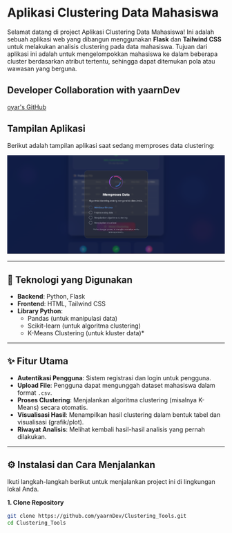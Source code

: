 # Aplikasi Clustering Data Mahasiswa

Selamat datang di project Aplikasi Clustering Data Mahasiswa! Ini adalah sebuah aplikasi web yang dibangun menggunakan **Flask** dan **Tailwind CSS** untuk melakukan analisis clustering pada data mahasiswa. Tujuan dari aplikasi ini adalah untuk mengelompokkan mahasiswa ke dalam beberapa cluster berdasarkan atribut tertentu, sehingga dapat ditemukan pola atau wawasan yang berguna.

## Developer Collaboration with yaarnDev 
<a href="https://github.com/yaarnDev" target="_blank">oyar's GitHub</a>
## Tampilan Aplikasi

Berikut adalah tampilan aplikasi saat sedang memproses data clustering:

![Proses Clustering Data](assets/image_90b5a8.png)


---

## 🚀 Teknologi yang Digunakan

* **Backend**: Python, Flask
* **Frontend**: HTML, Tailwind CSS
* **Library Python**:
    * Pandas (untuk manipulasi data)
    * Scikit-learn (untuk algoritma clustering)
    * K-Means Clustering (untuk kluster data)*

---

## ✨ Fitur Utama

* **Autentikasi Pengguna**: Sistem registrasi dan login untuk pengguna.
* **Upload File**: Pengguna dapat mengunggah dataset mahasiswa dalam format `.csv`.
* **Proses Clustering**: Menjalankan algoritma clustering (misalnya K-Means) secara otomatis.
* **Visualisasi Hasil**: Menampilkan hasil clustering dalam bentuk tabel dan visualisasi (grafik/plot).
* **Riwayat Analisis**: Melihat kembali hasil-hasil analisis yang pernah dilakukan.

---

## ⚙️ Instalasi dan Cara Menjalankan

Ikuti langkah-langkah berikut untuk menjalankan project ini di lingkungan lokal Anda.

**1. Clone Repository**
```bash
git clone https://github.com/yaarnDev/Clustering_Tools.git
cd Clustering_Tools
